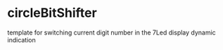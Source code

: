 # circleBitShifter
template for switching current digit number in the 7Led display dynamic indication 
